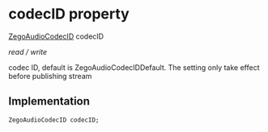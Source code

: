 


# codecID property







[ZegoAudioCodecID](../../zego_uikit_prebuilt_live_audio_room/ZegoAudioCodecID.md) codecID
  
_<span class="feature">read / write</span>_



<p>codec ID, default is ZegoAudioCodecIDDefault. The setting only take effect before publishing stream</p>



## Implementation

```dart
ZegoAudioCodecID codecID;
```







